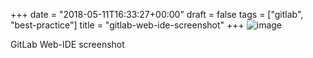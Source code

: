 +++
date = "2018-05-11T16:33:27+00:00"
draft = false
tags = ["gitlab", "best-practice"]
title = "gitlab-web-ide-screenshot"
+++
![image](/img/2018-05-11-gitlab-web-ide-screenshot/90eedcff16f2251b43f008f5d554f69722daa602867375479b989ed2e4a139a5.png)

GitLab Web-IDE screenshot
